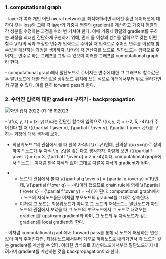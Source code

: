 ### 1. computational graph

\- layer가 여러 개인 어떤 neural network를 최적화하려면 주어진 훈련 데이터셋에 대하여 갖는 loss와 그때 각 layer의 가중치 행렬의 gradient를 계산하고 가중치 행렬의 각 성분을 수정하는 과정을 여러 번 거쳐야 한다. 이때 가중치 행렬의 gradient를 구하는 과정을 최대한 간단하게 구현하기 위해, 먼저 둘 이상의 변수를 입력으로 갖는 어떤 함수 \\(f\\)의 식과 특정한 변수가 입력으로 주어질 때 입력으로 주어진 변수를 이용해 함수값을 계산하는 과정을 생각하자. \\(f\\)의 각 연산자를 노드로, 말단노드는 입력으로 주어지는 변수로 하는 그래프를 그릴 수 있으며 이러한 그래프를 computational graph라 한다.

\- computational graph에서 말단노드로 주어지는 변수에 대한 그 그래프의 함수값은 두 말단노드에 대한 연산값을 상위노드 위치에 쓰는 식으로 아래에서부터 위로 올라가면서 구할 수 있다. 이를 흔히 forward pass라 한다.


### 2. 주어진 입력에 대한 gradient 구하기 - backpropagation


![화면 캡처 2022-01-18 192023](https://user-images.githubusercontent.com/69514453/149918638-fb1d9245-c023-41a6-a721-fdbdf9a11143.png)

\- \\(f(x, y, z) = (x+y)z\\)라는 간단한 함수에 입력으로 \\((x, y, z) = (-2, 5, -4)\\)가 주어진다 할 때 \\({\partial f \over x}, {\partial f \over y}, {\partial f \over z}\\)를 구하는 과정에 대해 생각해 보자. 

- 최상위노드 \*의 관점에서 볼 때 한쪽 자식이 \\(x+y\\)인데, 편의상 \\(x+y=q\\)로 정의하여 \* 노드가 두 자식 \\(q, z\\)을 갖는다고 생각하자. 이렇게 보면 \\({\partial f \over z} = q = 3, {\partial f \over q} = z = -4\\)이다. computational graph에서 \* 노드는 이처럼 한쪽 자식의 값이 그대로 다른쪽 자식의 gradient가 된다.

- + 노드의 관점에서 볼 때 \\({\partial q \over x} = {\partial q \over y} = 1\\)인데, \\({\partial f \over q} = -4\\)이라 했으므로 chain rule에 의해 \\({\partial f \over x} = {\partial f \over y} = -4\\)가 된다. computational graph에서 + 노드의 자식노드들은 이처럼 부모노드의 gradient를 그대로 상속한다.

  - 이처럼 그 노드는 최상위노드가 아니고 그 노드의 자식노드는 말단노드가 아닌 노드의 관점에서 보았을 때 그 노드의 부모노드에서 그 노드로 내려오는 gradient를 upstream gradient라 하며, 그 노드의 두 자식노드가 갖는 gradient를 local gradient라 한다.

\- 이처럼 computational graph에서 forward pass를 통해 각 노드에 해당하는 연산값이 미리 주어진다면, 최상위노드에서부터 거꾸로 하위노드로 내려가면서 각 노드가 갖는 gradient를 계산할 수 있다. 이러한 방식으로 최상위노드에서부터 말단노드까지 내려가며 gradient를 계산하는 것을 backpropagation이라 한다.


